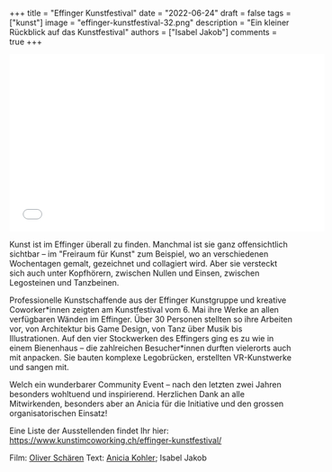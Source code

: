 +++
title = "Effinger Kunstfestival"
date = "2022-06-24"
draft = false
tags = ["kunst"]
image = "effinger-kunstfestival-32.png"
description = "Ein kleiner Rückblick auf das Kunstfestival"
authors = ["Isabel Jakob"]
comments = true
+++
<iframe width="560" height="315" src="<https://www.youtube.com/embed/mLQUtMsx7b0>" title="YouTube video player" frameborder="0" allow="accelerometer; clipboard-write; encrypted-media; gyroscope; picture-in-picture" allowfullscreen></iframe>

Kunst ist im Effinger überall zu finden. Manchmal ist sie ganz offensichtlich sichtbar – im "Freiraum für Kunst" zum Beispiel, wo an verschiedenen Wochentagen gemalt, gezeichnet und collagiert wird. Aber sie versteckt sich auch unter Kopfhörern, zwischen Nullen und Einsen, zwischen Legosteinen und Tanzbeinen.

Professionelle Kunstschaffende aus der Effinger Kunstgruppe und kreative Coworker\*innen zeigten am Kunstfestival vom 6. Mai ihre Werke an allen verfügbaren Wänden im Effinger. Über 30 Personen stellten so ihre Arbeiten vor, von Architektur bis Game Design, von Tanz über Musik bis Illustrationen. Auf den vier Stockwerken des Effingers ging es zu wie in einem Bienenhaus – die zahlreichen Besucher\*innen durften vielerorts auch mit anpacken. Sie bauten komplexe Legobrücken, erstellten VR-Kunstwerke und sangen mit.

Welch ein wunderbarer Community Event – nach den letzten zwei Jahren besonders wohltuend und inspirierend. Herzlichen Dank an alle Mitwirkenden, besonders aber an Anicia für die Initiative und den grossen organisatorischen Einsatz!

Eine Liste der Ausstellenden findet Ihr hier: https://www.kunstimcoworking.ch/effinger-kunstfestival/

Film: [Oliver Schären](https://www.winnetwostudio.com/)
Text: [Anicia Kohler](https://www.aniciakohler.ch/); Isabel Jakob